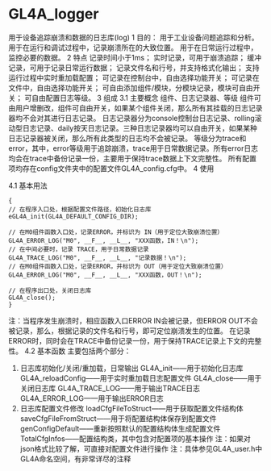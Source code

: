 # GL4A_logger
用于设备追踪崩溃和数据的日志库(log)
1 目的：
  用于工业设备问题追踪和分析。
  用于在运行和调试过程中，记录崩溃所在的大致位置。
  用于在日常运行过程中，监控必要的数据。
2 特点
记录时间小于1ms；
实时记录，可用于崩溃追踪；
缓冲记录，可用于记录日常运行数据；
记录文件名和行号，并支持格式化输出；
支持运行过程中实时重加载配置；
可记录在控制台中，自由选择功能开关；
可记录在文件中，自由选择功能开关；
可自由添加组件/模块，分模块记录，模块可自由开关；
可自由配置日志等级。
3 组成
3.1 主要概念
组件、日志记录器、等级
组件可由用户增删改，组件可自由开关，如果某个组件关闭，那么所有其挂载的日志记录器均不会对其进行日志记录。
日志记录器分为console控制台日志记录、rolling滚动型日志记录、daily按天日志记录。三种日志记录器均可以自由开关，如果某种日志记录器被关闭，那么所有此类型的日志均不会被记录。
等级分为trace和error，其中，error等级用于追踪崩溃，trace用于日常数据记录。所有error日志均会在trace中备份记录一份，主要用于保持trace数据上下文完整性。
所有配置项均存在config文件夹中的配置文件GL4A_config.cfg中。
4 使用

4.1 基本用法
~~~
{
// 在程序入口处，根据配置文件路径，初始化日志库
eGL4A_init(GL4A_DEFAULT_CONFIG_DIR);

// 在M0组件函数入口处，记录ERROR，并标识为 IN（用于定位大致崩溃位置）
GL4A_ERROR_LOG("M0", __F__, __L__, "XXX函数，IN！\n");
// 在中间必要时，记录 TRACE，用于日常数据记录
GL4A_TRACE_LOG("M0", __F__, __L__, "记录数据！\n");
// 在M0组件函数入口处，记录ERROR，并标识为 OUT（用于定位大致崩溃位置）
GL4A_ERROR_LOG("M0", __F__, __L__, "XXX函数，OUT！\n");

// 在程序出口处，关闭日志库
GL4A_close();
}
~~~
注：当程序发生崩溃时，相应函数入口ERROR IN会被记录，但ERROR OUT不会被记录，那么，根据记录的文件名和行号，即可定位崩溃发生的位置。
在记录ERROR时，同时会在TRACE中备份记录一份，用于保持TRACE记录上下文的完整性。
4.2 基本函数
主要包括两个部分：
1.	日志库初始化/关闭/重加载，日常输出
GL4A_init——用于初始化日志库
GL4A_reloadConfig——用于实时重加载日志配置文件
GL4A_close——用于关闭日志库
GL4A_TRACE_LOG——用于输出TRACE日志
GL4A_ERROR_LOG——用于输出ERROR日志
2.	日志库配置文件修改
loadCfgFileToStruct——用于获取配置文件结构体
saveCfgFileFromStruct——用于将配置结构体保存到配置文件
genConfigDefault——重新按照默认的配置结构体生成配置文件
TotalCfgInfos——配置结构类，其中包含对配置项的基本操作
注：如果对json格式比较了解，可直接对配置文件进行操作
注：具体参见GL4A_user.h中GL4A命名空间，有非常详尽的注释 
